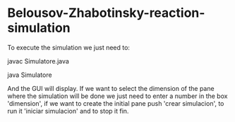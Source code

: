# Belousov-Zhabotinsky-reaction-simulation

To execute the simulation we just need to:

  javac Simulatore.java
  
  java Simulatore
  
And the GUI will display. If we want to select the dimension of the pane where the simulation will be done we just need to enter a number in the box 'dimension', if we want to create the initial pane push 'crear simulacion', to run it 'iniciar simulacion' and to stop it fin.
